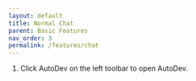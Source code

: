 ```yaml
---
layout: default
title: Normal Chat
parent: Basic Features
nav_order: 3
permalink: /features/chat
---
```


1. Click AutoDev on the left toolbar to open AutoDev.
